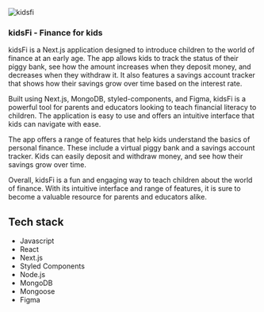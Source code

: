 ![kidsfi](https://user-images.githubusercontent.com/49844133/211002534-608f9f8d-5ef5-4670-9a89-c48eaf353d30.gif)

### kidsFi - Finance for kids

kidsFi is a Next.js application designed to introduce children to the world of
finance at an early age. The app allows kids to track the status of their piggy
bank, see how the amount increases when they deposit money, and decreases when
they withdraw it. It also features a savings account tracker that shows how
their savings grow over time based on the interest rate.

Built using Next.js, MongoDB, styled-components, and Figma, kidsFi is a powerful tool for parents and educators looking to teach financial literacy to children. The application is easy to use and offers an intuitive interface that kids can navigate with ease.

The app offers a range of features that help kids understand the basics of
personal finance. These include a virtual piggy bank and a savings account tracker. Kids can easily deposit and withdraw money, and see how their savings grow over time.

Overall, kidsFi is a fun and engaging way to teach children about the world of
finance. With its intuitive interface and range of features, it is sure to become a valuable resource for parents and educators alike.

## Tech stack

- Javascript
- React
- Next.js
- Styled Components
- Node.js
- MongoDB
- Mongoose
- Figma
